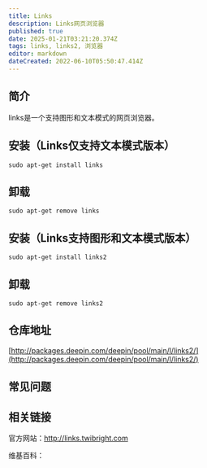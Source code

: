 ```yaml
---
title: Links
description: Links网页浏览器
published: true
date: 2025-01-21T03:21:20.374Z
tags: links, links2, 浏览器
editor: markdown
dateCreated: 2022-06-10T05:50:47.414Z
---
```


## 简介

links是一个支持图形和文本模式的网页浏览器。

## 安装（Links仅支持文本模式版本）

```Shell
sudo apt-get install links
```

## 卸载

```Shell
sudo apt-get remove links
```

## 安装（Links支持图形和文本模式版本）

```Shell
sudo apt-get install links2
```

## 卸载

```Shell
sudo apt-get remove links2
```

## 仓库地址

[http://packages.deepin.com/deepin/pool/main/l/links2/](http://packages.deepin.com/deepin/pool/main/l/links2/)

## 常见问题

## 相关链接
官方网站：http://links.twibright.com

维基百科：
